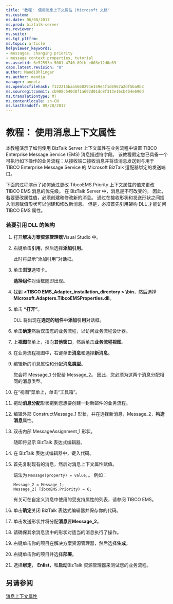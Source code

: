 ```yaml
---
title: "教程： 使用消息上下文属性 |Microsoft 文档"
ms.custom: 
ms.date: 06/08/2017
ms.prod: biztalk-server
ms.reviewer: 
ms.suite: 
ms.tgt_pltfrm: 
ms.topic: article
helpviewer_keywords:
- messages, changing priority
- message context properties, tutorial
ms.assetid: 6e52593b-5001-4740-89fb-e003e12d8e69
caps.latest.revision: "8"
author: MandiOhlinger
ms.author: mandia
manager: anneta
ms.openlocfilehash: f122215baa5660294e159e4f1d6967a2df5ba9b3
ms.sourcegitcommit: cb908c540d8f1a692d01dc8f313e16cb4b4e696d
ms.translationtype: MT
ms.contentlocale: zh-CN
ms.lasthandoff: 09/20/2017
---
```

# <a name="tutorial-using-message-context-properties"></a>教程： 使用消息上下文属性
本教程演示了如何使用 BizTalk Server 上下文属性在业务流程中设置 TIBCO Enterprise Message Service (EMS) 消息描述符字段。 该教程假定您已具备一个可执行如下操作的业务流程：从接收端口接收消息并将该消息发送到与用于 TIBCO Enterprise Message Service 的 Microsoft BizTalk 适配器绑定的发送端口。  
  
 下面的过程演示了如何通过更改 TibcoEMS.Priority 上下文属性的值来更改 TIBCO EMS 消息的优先级。 在 BizTalk Server 中，消息是不可改变的。 因此，若要更改属性值，必须创建和修改新的消息。 通过在接收形状和发送形状之间插入消息赋值形状可以创建和修改新消息。 但是，必须首先引用架构 DLL 才能访问 TIBCO EMS 属性。  
  
### <a name="to-reference-the-schema-dll"></a>若要引用 DLL 的架构  
  
1.  打开**解决方案资源管理器**Visual Studio 中。  
  
2.  右键单击**引用**，然后选择**添加引用**。  
  
     此时将显示“添加引用”对话框。  
  
3.  单击**浏览**选项卡。  
  
     **选择组件**对话框随即出现。  
  
4.  找到 **\<TIBCO EMS_Adapter_installation_directory > \bin**，然后选择**Microsoft.Adapters.TibcoEMSProperties.dll**。  
  
5.  单击 **“打开”**。  
  
     DLL 将出现在**选定的组件**中**添加引用**对话框。  
  
6.  单击**确定**然后双击您的业务流程，以访问业务流程设计器。  
  
7.  上**视图**菜单上，指向**其他窗口**，然后单击**业务流程视图**。  
  
8.  在业务流程视图中，右键单击**消息**和选择**新消息**。  
  
9. 编辑新的消息属性和分配**消息类型**。  
  
     您会将 Message_1 分配给 Message_2。 因此，您必须为这两个消息分配相同的消息类型。  
  
10. 在“视图”菜单上，单击“工具箱”。  
  
11. 拖动**消息分配**形状拖到您想要创建一封新邮件的业务流程。  
  
12. 编辑外部 ConstructMessage_1 形状，并在选择新消息，Message_2，**构造消息**属性。  
  
13. 双击内部 MessageAssignment_1 形状。  
  
     随即将显示 BizTalk 表达式编辑器。  
  
14. 在 BizTalk 表达式编辑器中，键入代码。  
  
15. 首先复制现有的消息，然后对消息上下文属性赋值。  
  
     语法为 `Message(property) = value;`。 例如：  
  
    ```  
    Message_2 = Message_1;  
    Message_2( TibcoEMS.Priority) = 6;  
    ```  
  
     有关可在自定义消息中使用的受支持属性的列表，请参阅 TIBCO EMS。  
  
16. 单击**确定**关闭 BizTalk 表达式编辑器并保存你的代码。  
  
17. 单击发送形状并将分配**消息**要**Message_2**。  
  
18. 请确保其余消息流中的形状对适当的消息执行了操作。  
  
19. 右键单击你的项目在解决方案资源管理器，然后选择**生成**。  
  
20. 右键单击你的项目并选择**部署**。  
  
21. 选择**绑定**， **Enlist**，和**启动**BizTalk 资源管理器来测试您的业务流程。  
  
## <a name="see-also"></a>另请参阅  
 [消息上下文属性](../core/message-context-properties2.md)